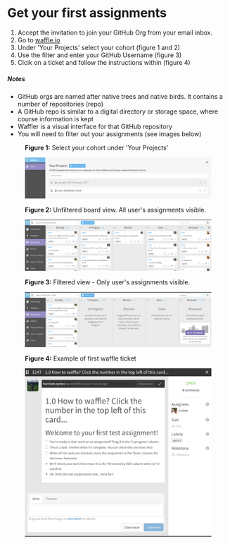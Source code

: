 # Get your first assignments

1. Accept the invitation to join your GitHub Org from your email inbox.
2. Go to [waffle.io](https://waffle.io/)
3. Under 'Your Projects' select your cohort (figure 1 and 2)
4. Use the filter and enter your GitHub Username (figure 3)
5. Clcik on a ticket and follow the instructions within (figure 4)

##### Notes  
- GitHub orgs are named after native trees and native birds. It contains a number of repositories (repo)
- A GitHub repo is similar to a digital directory or storage space, where course information is kept
- Waffler is a visual interface for that GitHub repository
- You will need to filter out your assignments (see images below)<br>  


<figure>
  <figcaption>
    <p><strong>Figure 1:</strong> Select your cohort under 'Your Projects'</p>
  </figcaption>
  <img src="../images/waffle_select_cohort.png" alt="select cohort in waffle"><br>
</figure>

<figure>
  <figcaption>
    <p><strong>Figure 2:</strong> Unfiltered board view. All user's assignments visible.</p>
  </figcaption>
  <img src="../images/waffle_cohort_full_view.png" alt="waffle full view"><br>
</figure>

<figure>
  <figcaption>
    <p><strong>Figure 3:</strong> Filtered view - Only user's assignments visible.</p>
  </figcaption>
  <img src="../images/waffle_cohort_filter_user_view.png" alt="waffle filtered view"><br>
</figure>


<figure>
 <figcaption>
    <p><strong>Figure 4:</strong> Example of first waffle ticket</p>
  </figcaption>
 <img src="../images/waffle_open_ticket.png" alt="waffle ticket"><br>
</figure>
